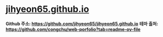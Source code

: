 # [jihyeon65.github.io](https://jihyeon65.github.io/)

**Github 주소: https://github.com/jihyeon65/jihyeon65.github.io**
**테마 출처: https://github.com/congchu/web-porfolio?tab=readme-ov-file**
